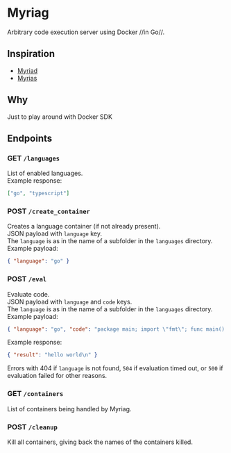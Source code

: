 # Myriag

Arbitrary code execution server using Docker //in Go//.

## Inspiration
- [Myriad](https://github.com/1Computer1/myriad)
- [Myrias](https://github.com/iCrawl/myrias)

## Why 
 Just to play around with Docker SDK

## Endpoints

### **GET** `/languages`
List of enabled languages.  
Example response:

```json
["go", "typescript"]
```

### **POST** `/create_container`
Creates a language container (if not already present).  
JSON payload with `language` key.  
The `language` is as in the name of a subfolder in the `languages` directory.  
Example payload:

```json
{ "language": "go" }
```

### **POST** `/eval`
Evaluate code.  
JSON payload with `language` and `code` keys.  
The `language` is as in the name of a subfolder in the `languages` directory.  
Example payload:

```json
{ "language": "go", "code": "package main; import \"fmt\"; func main() { fmt.Println(\"hello world\")}" }
```

Example response:
```json
{ "result": "hello world\n" }
```

Errors with 404 if `language` is not found, `504` if evaluation timed out, or `500` if evaluation failed for other reasons.

### **GET** `/containers`
List of containers being handled by Myriag.

### **POST** `/cleanup`
Kill all containers, giving back the names of the containers killed.